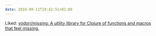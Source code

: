 ```yaml
---
date: 2018-09-11T19:42:51+02:00
---
```


Liked: [vodori/missing: A utility library for Clojure of functions and macros that feel missing.](https://github.com/vodori/missing)
